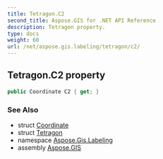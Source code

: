 ```yaml
---
title: Tetragon.C2
second_title: Aspose.GIS for .NET API Reference
description: Tetragon property. 
type: docs
weight: 60
url: /net/aspose.gis.labeling/tetragon/c2/
---
```

## Tetragon.C2 property

```csharp
public Coordinate C2 { get; }
```

### See Also

* struct [Coordinate](../../../aspose.gis.common/coordinate/)
* struct [Tetragon](../)
* namespace [Aspose.Gis.Labeling](../../tetragon/)
* assembly [Aspose.GIS](../../../)


